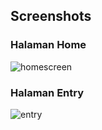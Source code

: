 ## Screenshots
### Halaman Home
![homescreen](https://github.com/FarhanTaufiqulIhsan/087_RestAPI/assets/115075868/08b3ed75-79f1-4b3d-a3dc-436beeefa046)
### Halaman Entry
![entry](https://github.com/FarhanTaufiqulIhsan/087_RestAPI/assets/115075868/05d249ff-de06-4d19-b5bc-d27670dd6cbb)
